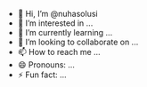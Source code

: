- 👋 Hi, I’m @nuhasolusi
- 👀 I’m interested in ...
- 🌱 I’m currently learning ...
- 💞️ I’m looking to collaborate on ...
- 📫 How to reach me ...
- 😄 Pronouns: ...
- ⚡ Fun fact: ...

<!---
nuhasolusi/nuhasolusi is a ✨ special ✨ repository because its `README.md` (this file) appears on your GitHub profile.
You can click the Preview link to take a look at your changes.
--->
